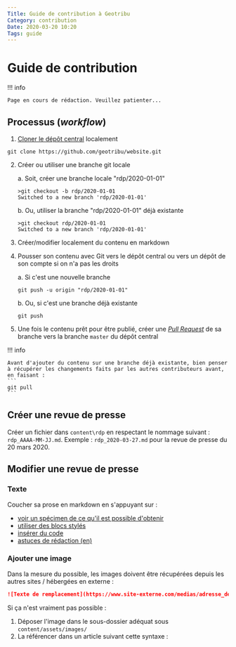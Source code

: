 ```yaml
---
Title: Guide de contribution à Geotribu
Category: contribution
Date: 2020-03-20 10:20
Tags: guide
---
```


# Guide de contribution

!!! info

    Page en cours de rédaction. Veuillez patienter...

## Processus (_workflow_)

1. [Cloner le dépôt central](requirements#git) localement
```
git clone https://github.com/geotribu/website.git
```
2. Créer ou utiliser une branche git locale

    a. Soit, créer une branche locale "rdp/2020-01-01"
    ```
    >git checkout -b rdp/2020-01-01
    Switched to a new branch 'rdp/2020-01-01'
    ```

    b. Ou, utiliser la branche "rdp/2020-01-01" déjà existante
     ```
    >git checkout rdp/2020-01-01
    Switched to a new branch 'rdp/2020-01-01'
    ```

3. Créer/modifier localement du contenu en markdown
4. Pousser son contenu avec Git vers le dépôt central ou vers un dépôt de son compte si on n'a pas les droits

    a. Si c'est une nouvelle branche
    ```
    git push -u origin "rdp/2020-01-01"
    ```

    b. Ou, si c'est une branche déjà existante
    ```
    git push
    ```

5. Une fois le contenu prêt pour être publié, créer une [_Pull Request_](https://help.github.com/en/github/collaborating-with-issues-and-pull-requests/creating-a-pull-request) de sa branche vers la branche `master` du dépôt central


!!! info

    Avant d'ajouter du contenu sur une branche déjà existante, bien penser à récupérer les changements faits par les autres contributeurs avant, en faisant :
    ```
    git pull
    ```  

## Créer une revue de presse


Créer un fichier dans `content\rdp` en respectant le nommage suivant : `rdp_AAAA-MM-JJ.md`. Exemple : `rdp_2020-03-27.md` pour la revue de presse du 20 mars 2020.

## Modifier une revue de presse

### Texte

Coucher sa prose en markdown en s'appuyant sur :

- [voir un spécimen de ce qu'il est possible d'obtenir](https://squidfunk.github.io/mkdocs-material/specimen/)
- [utiliser des blocs stylés](https://squidfunk.github.io/mkdocs-material/extensions/admonition/)
- [insérer du code](https://squidfunk.github.io/mkdocs-material/extensions/codehilite/)
- [astuces de rédaction (en)](https://yakworks.github.io/mkdocs-material-components/cheat-sheet/)

### Ajouter une image

Dans la mesure du possible, les images doivent être récupérées depuis les autres sites / hébergées en externe :

```markdown
![Texte de remplacement](https://www.site-externe.com/medias/adresse_de_l_image.png "Titre/légende de mon image")
```

Si ça n'est vraiment pas possible :

1. Déposer l'image dans le sous-dossier adéquat sous `content/assets/images/`
2. La référencer dans un article suivant cette syntaxe :

<!-- Hyperlinks reference -->
[Git]: https://git-scm.com/download/win
[GitHub Desktop]: https://desktop.github.com/
[GitHub]: https://help.github.com/en/github/writing-on-github
[markdown]: https://fr.wikipedia.org/wiki/Markdown
[Python]: http://help.geotribu.com/development-guidelines/languages/python/
[StackEdit]: https://stackedit.io/

